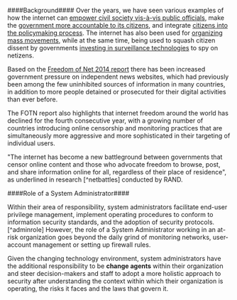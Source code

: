 ####Background####
Over the years, we have seen various examples of how the internet can [empower civil society vis-à-vis public officials](http://www.ipaidabribe.com/), make the [government more accountable to its citizens](http://www.worldbank.org/en/topic/socialdevelopment/publication/budget-transparency-initiative), and integrate [citizens into the policymaking process](http://www.opengovpartnership.org/). The internet has also been used for [organizing mass movements](http://mic.com/articles/10642/twitter-revolution-how-the-arab-spring-was-helped-by-social-media), while at the same time, being used to squash citizen dissent by governments [investing in surveillance technologies](http://www.slate.com/articles/news_and_politics/foreigners/2015/06/mass_surveillance_violates_international_law_david_kaye_s_report_to_the.html) to spy on netizens.

Based on the [Freedom of Net 2014 report](https://freedomhouse.org/report/freedom-net/freedom-net-2014) there has been increased government pressure on independent news websites, which had previously been among the few uninhibited sources of information in many countries, in addition to more people detained or prosecuted for their digital activities than ever before.

The FOTN report also highlights that internet freedom around the world has declined for the fourth consecutive year, with a growing number of countries introducing online censorship and monitoring practices that are simultaneously more aggressive and more sophisticated in their targeting of individual users.

"The internet has become a new battleground between governments that censor online content and those who advocate freedom to browse, post, and share information online for all, regardless of their place of residence", as underlined in research [^netbattles] conducted by RAND.

####Role of a System Administrator####


Within their area of responsibility, system administrators facilitate end-user privilege management, implement operating procedures to conform to information security standards, and the adoption of security protocols. [^adminrole] However, the role of a System Administrator working in an at-risk organization goes beyond the daily grind of monitoring networks, user-account management or setting up firewall rules.

Given the changing technology environment, system administrators have the additional responsibility to be **change agents** within their organization and steer decision-makers and staff to adopt a more holistic approach to security after understanding the context within which their organization is operating, the risks it faces and the laws that govern it.

